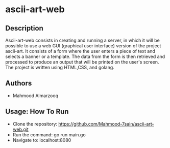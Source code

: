 # ascii-art-web

## Description
Ascii-art-web consists in creating and running a server, in which it will be possible to use a web GUI (graphical user interface) version of the project ascii-art. It consists of a form where the user enters a piece of text and selects a banner or a template. The data from the form is then retrieved and processed to produce an output that will be printed on the user's screen. The project is written using HTML,CSS, and golang.


## Authors
- Mahmood Almarzooq

## Usage: How To Run
- Clone the repository: https://github.com/Mahmood-7sain/ascii-art-web.git
- Run the command: go run main.go
- Navigate to: localhost:8080

